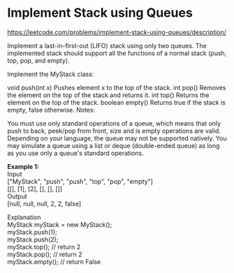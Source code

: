 # Implement Stack using Queues
https://leetcode.com/problems/implement-stack-using-queues/description/

Implement a last-in-first-out (LIFO) stack using only two queues. The implemented stack should support all the functions of a normal stack (push, top, pop, and empty).

Implement the MyStack class:

void push(int x) Pushes element x to the top of the stack.
int pop() Removes the element on the top of the stack and returns it.
int top() Returns the element on the top of the stack.
boolean empty() Returns true if the stack is empty, false otherwise.
Notes:

You must use only standard operations of a queue, which means that only push to back, peek/pop from front, size and is empty operations are valid.
Depending on your language, the queue may not be supported natively. You may simulate a queue using a list or deque (double-ended queue) as long as you use only a queue's standard operations.
 

<b>Example 1:</b>\
Input\
["MyStack", "push", "push", "top", "pop", "empty"]\
[[], [1], [2], [], [], []]\
Output\
[null, null, null, 2, 2, false]

Explanation\
MyStack myStack = new MyStack();\
myStack.push(1);\
myStack.push(2);\
myStack.top(); // return 2\
myStack.pop(); // return 2\
myStack.empty(); // return False